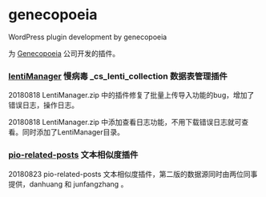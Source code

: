 # genecopoeia
WordPress plugin development by genecopoeia

为 [Genecopoeia](https://www.genecopoeia.com/) 公司开发的插件。

### [lentiManager](https://github.com/huimingdeng/genecopoeia/tree/master/LentiManager) 慢病毒 _cs_lenti_collection 数据表管理插件

20180818 LentiManager.zip 中的插件修复了批量上传导入功能的bug，增加了错误日志，操作日志。

20180818 LentiManager.zip 中添加查看日志功能，不用下载错误日志就可查看。同时添加了LentiManager目录。

### [pio-related-posts](https://github.com/huimingdeng/genecopoeia/tree/master/pio-related-posts) 文本相似度插件

20180823 pio-related-posts 文本相似度插件，第二版的数据源同时由两位同事提供，danhuang 和 junfangzhang 。

